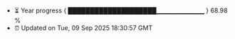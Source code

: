 - ⏳ Year progress { ████████████████████▁▁▁▁▁▁▁▁▁▁ } 68.98 %
- ⏰ Updated on Tue, 09 Sep 2025 18:30:57 GMT

